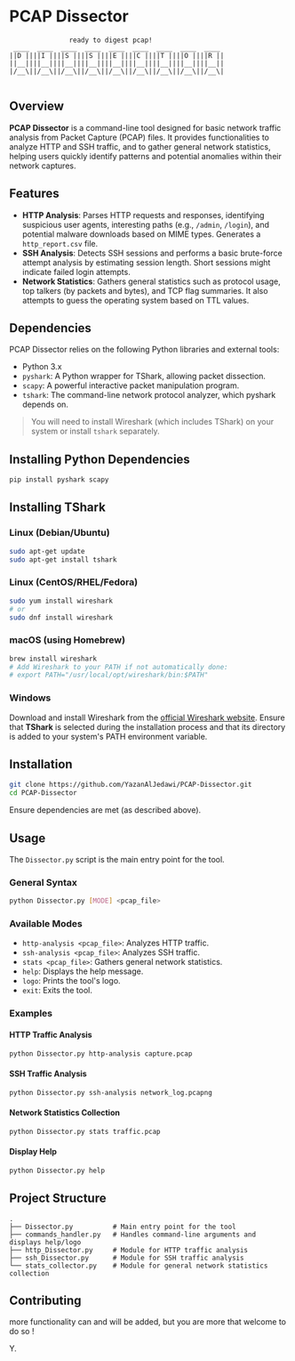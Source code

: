 #  PCAP Dissector

```
               ready to digest pcap!
 ____  ____  ____  ____  ____  ____  ____  ____  ____ 
||D ||||I ||||S ||||S ||||E ||||C ||||T ||||O ||||R ||
||__||||__||||__||||__||||__||||__||||__||||__||||__||
|/__\||/__\||/__\||/__\||/__\||/__\||/__\||/__\||/__\|


```

## Overview

**PCAP Dissector** is a command-line tool designed for basic network traffic analysis from Packet Capture (PCAP) files. It provides functionalities to analyze HTTP and SSH traffic, and to gather general network statistics, helping users quickly identify patterns and potential anomalies within their network captures.

## Features

* **HTTP Analysis**: Parses HTTP requests and responses, identifying suspicious user agents, interesting paths (e.g., `/admin`, `/login`), and potential malware downloads based on MIME types. Generates a `http_report.csv` file.
* **SSH Analysis**: Detects SSH sessions and performs a basic brute-force attempt analysis by estimating session length. Short sessions might indicate failed login attempts.
* **Network Statistics**: Gathers general statistics such as protocol usage, top talkers (by packets and bytes), and TCP flag summaries. It also attempts to guess the operating system based on TTL values.

## Dependencies

PCAP Dissector relies on the following Python libraries and external tools:

* Python 3.x
* `pyshark`: A Python wrapper for TShark, allowing packet dissection.
* `scapy`: A powerful interactive packet manipulation program.
* `tshark`: The command-line network protocol analyzer, which pyshark depends on.

> You will need to install Wireshark (which includes TShark) on your system or install `tshark` separately.

## Installing Python Dependencies

```bash
pip install pyshark scapy
```

## Installing TShark

### Linux (Debian/Ubuntu)

```bash
sudo apt-get update
sudo apt-get install tshark
```

### Linux (CentOS/RHEL/Fedora)

```bash
sudo yum install wireshark
# or
sudo dnf install wireshark
```

### macOS (using Homebrew)

```bash
brew install wireshark
# Add Wireshark to your PATH if not automatically done:
# export PATH="/usr/local/opt/wireshark/bin:$PATH"
```

### Windows

Download and install Wireshark from the [official Wireshark website](https://www.wireshark.org/). Ensure that **TShark** is selected during the installation process and that its directory is added to your system's PATH environment variable.

## Installation

```bash
git clone https://github.com/YazanAlJedawi/PCAP-Dissector.git
cd PCAP-Dissector
```

Ensure dependencies are met (as described above).

## Usage

The `Dissector.py` script is the main entry point for the tool.

### General Syntax

```bash
python Dissector.py [MODE] <pcap_file>
```

### Available Modes

* `http-analysis <pcap_file>`: Analyzes HTTP traffic.
* `ssh-analysis <pcap_file>`: Analyzes SSH traffic.
* `stats <pcap_file>`: Gathers general network statistics.
* `help`: Displays the help message.
* `logo`: Prints the tool's logo.
* `exit`: Exits the tool.

### Examples

#### HTTP Traffic Analysis

```bash
python Dissector.py http-analysis capture.pcap
```

#### SSH Traffic Analysis

```bash
python Dissector.py ssh-analysis network_log.pcapng
```

#### Network Statistics Collection

```bash
python Dissector.py stats traffic.pcap
```

#### Display Help

```bash
python Dissector.py help
```


## Project Structure

```
.
├── Dissector.py          # Main entry point for the tool
├── commands_handler.py   # Handles command-line arguments and displays help/logo
├── http_Dissector.py     # Module for HTTP traffic analysis
├── ssh_Dissector.py      # Module for SSH traffic analysis
└── stats_collector.py    # Module for general network statistics collection
```

## Contributing

more functionality can and will be added, but you are more that welcome to do so !


Y.